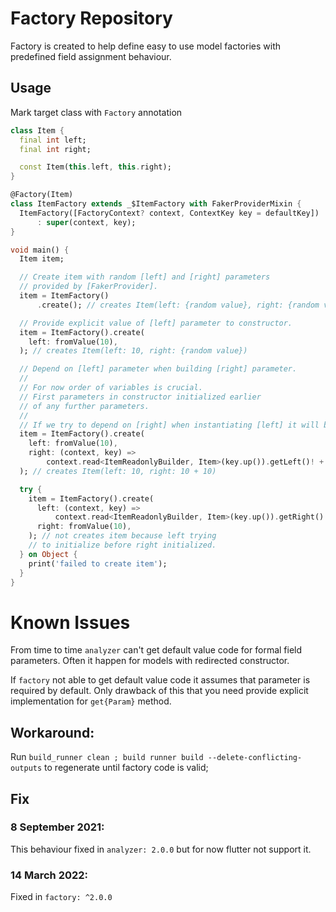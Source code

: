 # Factory Repository

Factory is created to help define easy to use model factories with predefined field assignment behaviour.

## Usage

Mark target class with `Factory` annotation

```dart
class Item {
  final int left;
  final int right;

  const Item(this.left, this.right);
}

@Factory(Item)
class ItemFactory extends _$ItemFactory with FakerProviderMixin {
  ItemFactory([FactoryContext? context, ContextKey key = defaultKey])
      : super(context, key);
}

void main() {
  Item item;

  // Create item with random [left] and [right] parameters
  // provided by [FakerProvider].
  item = ItemFactory()
      .create(); // creates Item(left: {random value}, right: {random value})

  // Provide explicit value of [left] parameter to constructor.
  item = ItemFactory().create(
    left: fromValue(10),
  ); // creates Item(left: 10, right: {random value})

  // Depend on [left] parameter when building [right] parameter.
  //
  // For now order of variables is crucial.
  // First parameters in constructor initialized earlier
  // of any further parameters.
  //
  // If we try to depend on [right] when instantiating [left] it will be null.
  item = ItemFactory().create(
    left: fromValue(10),
    right: (context, key) =>
        context.read<ItemReadonlyBuilder, Item>(key.up()).getLeft()! + 10,
  ); // creates Item(left: 10, right: 10 + 10)

  try {
    item = ItemFactory().create(
      left: (context, key) =>
          context.read<ItemReadonlyBuilder, Item>(key.up()).getRight()!,
      right: fromValue(10),
    ); // not creates item because left trying
    // to initialize before right initialized.
  } on Object {
    print('failed to create item');
  }
}
```

# Known Issues

From time to time `analyzer` can't get default value code for formal field parameters.
Often it happen for models with redirected constructor.

If `factory` not able to get default value code it assumes that parameter is required by default.
Only drawback of this that you need provide explicit implementation for `get{Param}` method.

## Workaround:

Run `build_runner clean ; build runner build --delete-conflicting-outputs` to regenerate until factory code is valid;

## Fix

### 8 September 2021:

This behaviour fixed in `analyzer: 2.0.0` but for now flutter not support it.

### 14 March 2022:

Fixed in `factory: ^2.0.0`